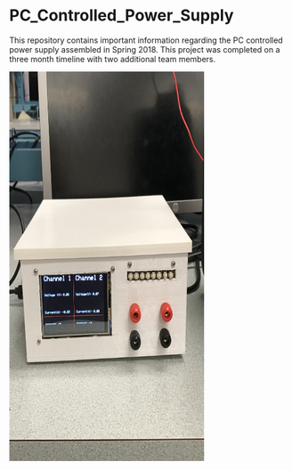# PC_Controlled_Power_Supply

This repository contains important information regarding the PC controlled power supply assembled in Spring 2018. This project was completed on a three month timeline with two additional team members.


<img src="https://github.com/victorg11/PC_Controlled_Power_Supply/blob/master/FrontView.jpg" width="350" height="700">
